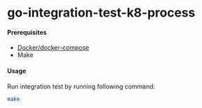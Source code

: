 # go-integration-test-k8-process

#### Prerequisites

- [Docker/docker-compose](https://www.docker.com/)
- Make

#### Usage

Run integration test by running following command:

```sh
make
```
